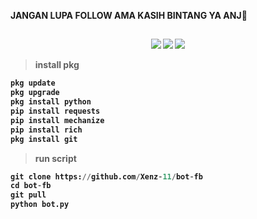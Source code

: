 <b> JANGAN LUPA FOLLOW AMA KASIH BINTANG YA ANJ🗿

<h2 align="center"></h2>
<p align="center">
<img src="https://img.shields.io/static/v1?label=Bot+Facebook&message=%20&logo=nano&style=for-the-badge">
<img src="https://img.shields.io/static/v1?label=Created+By+Xenz&message=%20&logo=rust&style=for-the-badge&color=green">
<img src="https://img.shields.io/static/v1?label=version&message=1.0&logo=apache&style=for-the-badge&color=green">
</p>

> install pkg
```python
pkg update
pkg upgrade
pkg install python
pip install requests
pip install mechanize
pip install rich
pkg install git
```
> run script
```python
git clone https://github.com/Xenz-11/bot-fb
cd bot-fb
git pull
python bot.py
```
